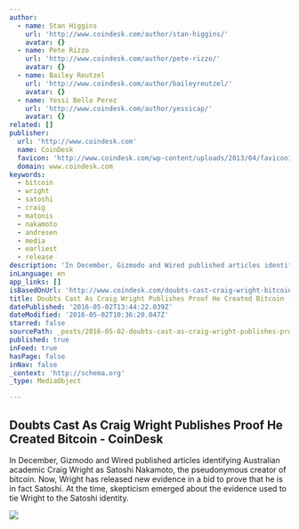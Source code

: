 ```yaml
---
author:
  - name: Stan Higgins
    url: 'http://www.coindesk.com/author/stan-higgins/'
    avatar: {}
  - name: Pete Rizzo
    url: 'http://www.coindesk.com/author/pete-rizzo/'
    avatar: {}
  - name: Bailey Reutzel
    url: 'http://www.coindesk.com/author/baileyreutzel/'
    avatar: {}
  - name: Yessi Bello Perez
    url: 'http://www.coindesk.com/author/yessicap/'
    avatar: {}
related: []
publisher:
  url: 'http://www.coindesk.com'
  name: CoinDesk
  favicon: 'http://www.coindesk.com/wp-content/uploads/2013/04/favicon1.ico?1fee9b'
  domain: www.coindesk.com
keywords:
  - bitcoin
  - wright
  - satoshi
  - craig
  - matonis
  - nakamoto
  - andresen
  - media
  - earliest
  - release
description: 'In December, Gizmodo and Wired published articles identifying Australian academic Craig Wright as Satoshi Nakamoto, the pseudonymous creator of bitcoin. Now, Wright has released new evidence in a bid to prove that he is in fact Satoshi. At the time, skepticism emerged about the evidence used to tie Wright to the Satoshi identity.'
inLanguage: en
app_links: []
isBasedOnUrl: 'http://www.coindesk.com/doubts-cast-craig-wright-bitcoin-proof/'
title: Doubts Cast As Craig Wright Publishes Proof He Created Bitcoin - CoinDesk
datePublished: '2016-05-02T13:44:22.039Z'
dateModified: '2016-05-02T10:36:20.047Z'
starred: false
sourcePath: _posts/2016-05-02-doubts-cast-as-craig-wright-publishes-proof-he-created-bitco.md
published: true
inFeed: true
hasPage: false
inNav: false
_context: 'http://schema.org'
_type: MediaObject

---
```

<article style=""><h1>Doubts Cast As Craig Wright Publishes Proof He Created Bitcoin - CoinDesk</h1><p>In December, Gizmodo and Wired published articles identifying Australian academic Craig Wright as Satoshi Nakamoto, the pseudonymous creator of bitcoin. Now, Wright has released new evidence in a bid to prove that he is in fact Satoshi. At the time, skepticism emerged about the evidence used to tie Wright to the Satoshi identity.</p><img src="http://media.coindesk.com/2015/12/shutterstock_131556140.jpg" /></article>